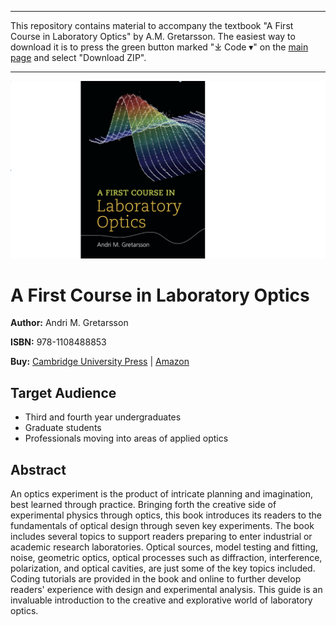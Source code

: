 ___
This repository contains material to accompany the textbook "A First Course in Laboratory Optics" by A.M. Gretarsson. The easiest way to download it is to press the green button marked "⤓ Code ▾" on the [main page](https://github.com/CambridgeUniversityPress/FirstCourseLaboratoryOptics.git "A First Course in Laboratory Optics") and select "Download ZIP".
___
[![A Gaussian beam approaches a waist](https://github.com/CambridgeUniversityPress/FirstCourseLaboratoryOptics/blob/master/Figures/Cover/FCLO_Cover_wide.jpg?raw=true)](https://github.com/CambridgeUniversityPress/FirstCourseLaboratoryOptics "A First Course in Laboratory Optics") 

# A First Course in Laboratory Optics

**Author:** Andri M. Gretarsson

**ISBN:** 978-1108488853

**Buy:** [Cambridge University Press](https://www.cambridge.org/core/books/first-course-in-laboratory-optics/3C6018F72383172D1E487F5D35F37E47#) | [Amazon](https://www.amazon.com/First-Course-Laboratory-Optics/dp/1108488854) 

## Target Audience

- Third and fourth year undergraduates
- Graduate students
- Professionals moving into areas of applied optics

## Abstract

An optics experiment is the product of intricate planning and imagination, best learned through practice. Bringing forth the creative side of experimental physics through optics, this book introduces its readers to the fundamentals of optical design through seven key experiments. The book includes several topics to support readers preparing to enter industrial or academic research laboratories. Optical sources, model testing and fitting, noise, geometric optics, optical processes such as diffraction, interference, polarization, and optical cavities, are just some of the key topics included. Coding tutorials are provided in the book and online to further develop readers' experience with design and experimental analysis. This guide is an invaluable introduction to the creative and explorative world of laboratory optics.
